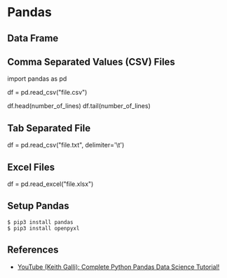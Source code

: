 # Pandas

## Data Frame


## Comma Separated Values (CSV) Files 

import pandas as pd

df = pd.read_csv("file.csv")

df.head(number_of_lines)
df.tail(number_of_lines)


## Tab Separated File

df = pd.read_csv("file.txt", delimiter='\t')



## Excel Files 

df = pd.read_excel("file.xlsx")

## Setup Pandas

```
$ pip3 install pandas
$ pip3 install openpyxl
```

## References
* [YouTube (Keith Galli): Complete Python Pandas Data Science Tutorial!](https://youtu.be/vmEHCJofslg)

